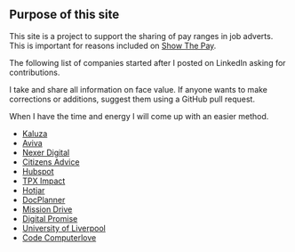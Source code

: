 ## Purpose of this site

This site is a project to support the sharing of pay ranges in job adverts. This is important for reasons included on [Show The Pay](http://showthepay.com).

The following list of companies started after I posted on LinkedIn asking for contributions.

I take and share all information on face value. If anyone wants to make corrections or additions, suggest them using a GitHub pull request. 

When I have the time and energy I will come up with an easier method.



- [Kaluza](https://careers.kaluza.com/open-jobs) 
- [Aviva](https://careers.aviva.co.uk/apply/?perPage=20&page=1)
- [Nexer Digital](https://www.nexerdigital.com/news-and-thoughts/?tag=jobs#articles)
- [Citizens Advice](https://www.jobtrain.co.uk/citizensadvice/)
- [Hubspot](https://www.hubspot.com/careers/jobs?hubs_signup-url=www.hubspot.com/careers&hubs_signup-cta=careers-homepage-hero&page=1)
- [TPX Impact](https://careers.tpximpact.com/vacancies/vacancy-search-results.aspx)
- [Hotjar](https://careers.hotjar.com/)
- [DocPlanner](https://www.docplanner.com/career)
- [Mission Drive](https://www.missiondrive.io/the-mission-log/tag/jobs?hsLang=en)
- [Digital Promise](https://digitalpromise.org/about/jobs/)
- [University of Liverpool](https://www.liverpool.ac.uk/working/jobvacancies/)
- [Code Computerlove](https://www.codecomputerlove.com/careers/)
